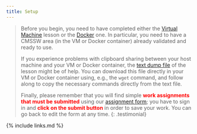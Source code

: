 ```yaml
---
title: Setup
---
```

> Before you begin, you need to have completed either the [Virtual Machine](https://cms-opendata-workshop.github.io/workshop2021-lesson-virtualmachine/) lesson or the [Docker](https://cms-opendata-workshop.github.io/workshop2021-lesson-docker) one.  In particular, you need to have a CMSSW area (in the VM or Docker container) already validated and ready to use.
>
> If you experience problems with clipboard sharing between your host machine and your VM or Docker container, the [text dump file](files/lessonDump.txt) of the lesson might be of help. You can download this file directly in your VM or Docker container using, e.g., the `wget` command, and follow along to copy the necessary commands directly from the text file.
>
> Finally, please remember that you will find simple <strong style="color: red;">work assignments that must be submitted</strong> using our [assignment form](https://forms.gle/DDboG1MCcSNRBRHFA); you have to sign in and <strong style="color: red;">click on the submit button</strong> in order to save your work.  You can go back to edit the form at any time.
{: .testimonial}


{% include links.md %}

